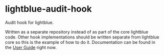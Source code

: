lightblue-audit-hook
====================

Audit hook for lightblue.

Written as a separate repository instead of as part of the core lightblue code.  Other hook implementations should be written separate from lightblue core so this is the example of how to do it.  Documentation can be found in the [User Guide](http://jewzaam.gitbooks.io/lightblue-user-guide/) right now.
